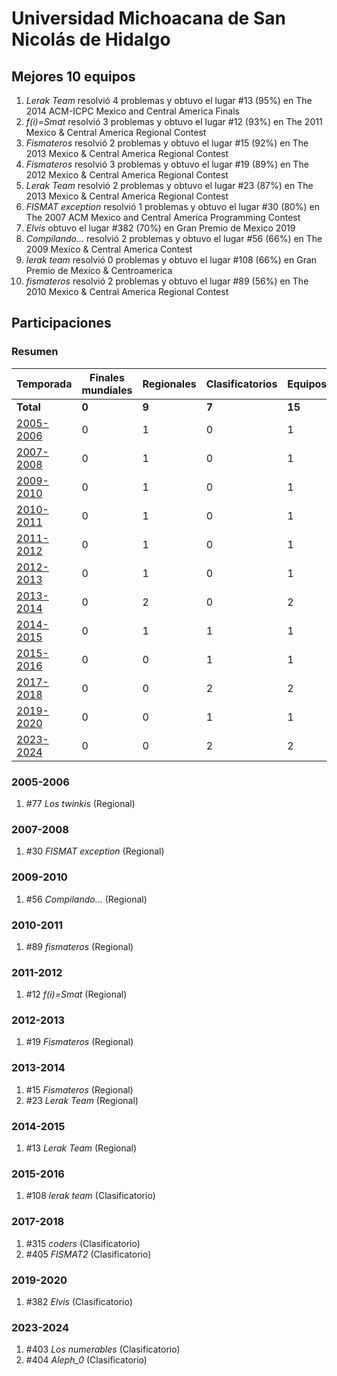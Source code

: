 ---
---

# Universidad Michoacana de San Nicolás de Hidalgo

## Mejores 10 equipos

1. _Lerak Team_ resolvió 4 problemas y obtuvo el lugar #13 (95%) en The 2014 ACM-ICPC Mexico and Central America Finals
1. _f(i)=Smat_ resolvió 3 problemas y obtuvo el lugar #12 (93%) en The 2011 Mexico & Central America Regional Contest
1. _Fismateros_ resolvió 2 problemas y obtuvo el lugar #15 (92%) en The 2013 Mexico & Central America Regional Contest
1. _Fismateros_ resolvió 3 problemas y obtuvo el lugar #19 (89%) en The 2012 Mexico & Central America Regional Contest
1. _Lerak Team_ resolvió 2 problemas y obtuvo el lugar #23 (87%) en The 2013 Mexico & Central America Regional Contest
1. _FISMAT exception_ resolvió 1 problemas y obtuvo el lugar #30 (80%) en The 2007 ACM Mexico and Central America Programming Contest
1. _Elvis_ obtuvo el lugar #382 (70%) en Gran Premio de Mexico 2019
1. _Compilando..._ resolvió 2 problemas y obtuvo el lugar #56 (66%) en The 2009 Mexico & Central America Contest
1. _lerak team_ resolvió 0 problemas y obtuvo el lugar #108 (66%) en Gran Premio de Mexico & Centroamerica
1. _fismateros_ resolvió 2 problemas y obtuvo el lugar #89 (56%) en The 2010 Mexico & Central America Regional Contest

## Participaciones

### Resumen

| Temporada | Finales mundiales | Regionales | Clasificatorios | Equipos |
| --- | --- | --- | --- | --- |
| **Total** | **0** | **9** | **7** | **15** |
| [2005-2006](#2005-2006) | 0 | 1 | 0 | 1 |
| [2007-2008](#2007-2008) | 0 | 1 | 0 | 1 |
| [2009-2010](#2009-2010) | 0 | 1 | 0 | 1 |
| [2010-2011](#2010-2011) | 0 | 1 | 0 | 1 |
| [2011-2012](#2011-2012) | 0 | 1 | 0 | 1 |
| [2012-2013](#2012-2013) | 0 | 1 | 0 | 1 |
| [2013-2014](#2013-2014) | 0 | 2 | 0 | 2 |
| [2014-2015](#2014-2015) | 0 | 1 | 1 | 1 |
| [2015-2016](#2015-2016) | 0 | 0 | 1 | 1 |
| [2017-2018](#2017-2018) | 0 | 0 | 2 | 2 |
| [2019-2020](#2019-2020) | 0 | 0 | 1 | 1 |
| [2023-2024](#2023-2024) | 0 | 0 | 2 | 2 |

### 2005-2006

1. #77 _Los twinkis_ (Regional)

### 2007-2008

1. #30 _FISMAT exception_ (Regional)

### 2009-2010

1. #56 _Compilando..._ (Regional)

### 2010-2011

1. #89 _fismateros_ (Regional)

### 2011-2012

1. #12 _f(i)=Smat_ (Regional)

### 2012-2013

1. #19 _Fismateros_ (Regional)

### 2013-2014

1. #15 _Fismateros_ (Regional)
1. #23 _Lerak Team_ (Regional)

### 2014-2015

1. #13 _Lerak Team_ (Regional)

### 2015-2016

1. #108 _lerak team_ (Clasificatorio)

### 2017-2018

1. #315 _coders_ (Clasificatorio)
1. #405 _FISMAT2_ (Clasificatorio)

### 2019-2020

1. #382 _Elvis_ (Clasificatorio)

### 2023-2024

1. #403 _Los numerables_ (Clasificatorio)
1. #404 _Aleph_0_ (Clasificatorio)




